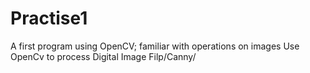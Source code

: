 # Practise1
A first program using OpenCV; familiar with operations on images
Use OpenCv to process Digital Image
Filp/Canny/
